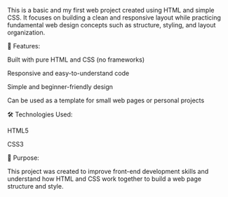 This is a basic and my first web project created using HTML and simple CSS. It focuses on building a clean and responsive layout while practicing fundamental web design concepts such as structure, styling, and layout organization.

🧱 Features:

Built with pure HTML and CSS (no frameworks)

Responsive and easy-to-understand code

Simple and beginner-friendly design

Can be used as a template for small web pages or personal projects

🛠️ Technologies Used:

HTML5

CSS3

🎯 Purpose:

This project was created to improve front-end development skills and understand how HTML and CSS work together to build a web page structure and style.
